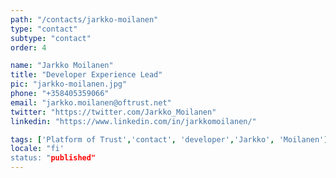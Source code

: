 ```yaml
---
path: "/contacts/jarkko-moilanen"
type: "contact"
subtype: "contact"
order: 4

name: "Jarkko Moilanen"
title: "Developer Experience Lead"
pic: "jarkko-moilanen.jpg"
phone: "+358405359066"
email: "jarkko.moilanen@oftrust.net"
twitter: "https://twitter.com/Jarkko_Moilanen"
linkedin: "https://www.linkedin.com/in/jarkkomoilanen/"

tags: ['Platform of Trust','contact', 'developer','Jarkko', 'Moilanen']
locale: "fi'
status: "published"
---
```


